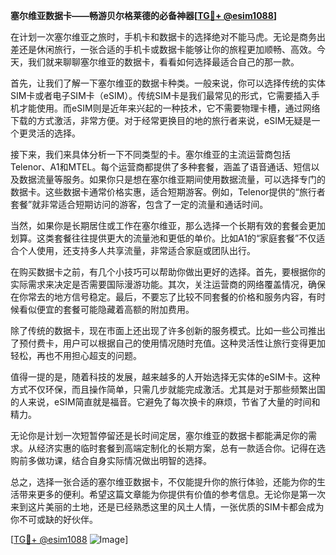 **塞尔维亚数据卡——畅游贝尔格莱德的必备神器[[TG💪+ @esim1088](https://t.me/s/esim1088)]**

在计划一次塞尔维亚之旅时，手机卡和数据卡的选择绝对不能马虎。无论是商务出差还是休闲旅行，一张合适的手机卡或数据卡能够让你的旅程更加顺畅、高效。今天，我们就来聊聊塞尔维亚的数据卡，看看如何选择最适合自己的那一款。

首先，让我们了解一下塞尔维亚的数据卡种类。一般来说，你可以选择传统的实体SIM卡或者电子SIM卡（eSIM）。传统SIM卡是我们最常见的形式，它需要插入手机才能使用。而eSIM则是近年来兴起的一种技术，它不需要物理卡槽，通过网络下载的方式激活，非常方便。对于经常更换目的地的旅行者来说，eSIM无疑是一个更灵活的选择。

接下来，我们来具体分析一下不同类型的卡。塞尔维亚的主流运营商包括Telenor、A1和MTEL。每个运营商都提供了多种套餐，涵盖了语音通话、短信以及数据流量等服务。如果你只是想在塞尔维亚期间使用数据流量，可以选择专门的数据卡。这些数据卡通常价格实惠，适合短期游客。例如，Telenor提供的“旅行者套餐”就非常适合短期访问的游客，包含了一定的流量和通话时间。

当然，如果你是长期居住或工作在塞尔维亚，那么选择一个长期有效的套餐会更加划算。这类套餐往往提供更大的流量池和更低的单价。比如A1的“家庭套餐”不仅适合个人使用，还支持多人共享流量，非常适合家庭或团队出行。

在购买数据卡之前，有几个小技巧可以帮助你做出更好的选择。首先，要根据你的实际需求来决定是否需要国际漫游功能。其次，关注运营商的网络覆盖情况，确保在你常去的地方信号稳定。最后，不要忘了比较不同套餐的价格和服务内容，有时候看似便宜的套餐可能隐藏着高额的附加费用。

除了传统的数据卡，现在市面上还出现了许多创新的服务模式。比如一些公司推出了预付费卡，用户可以根据自己的使用情况随时充值。这种灵活性让旅行变得更加轻松，再也不用担心超支的问题。

值得一提的是，随着科技的发展，越来越多的人开始选择无实体的eSIM卡。这种方式不仅环保，而且操作简单，只需几步就能完成激活。尤其是对于那些频繁出国的人来说，eSIM简直就是福音。它避免了每次换卡的麻烦，节省了大量的时间和精力。

无论你是计划一次短暂停留还是长时间定居，塞尔维亚的数据卡都能满足你的需求。从经济实惠的临时套餐到高端定制化的长期方案，总有一款适合你。记得在选购前多做功课，结合自身实际情况做出明智的选择。

总之，选择一张合适的塞尔维亚数据卡，不仅能提升你的旅行体验，还能为你的生活带来更多的便利。希望这篇文章能为你提供有价值的参考信息。无论你是第一次来到这片美丽的土地，还是已经熟悉这里的风土人情，一张优质的SIM卡都会成为你不可或缺的好伙伴。

[[TG💪+ @esim1088](https://t.me/s/esim1088) ![Image](https://i.postimg.cc/4NQfJmqS/Snipaste-2025-05-13-00-14-12.png)]